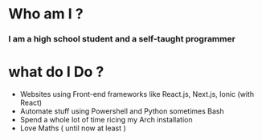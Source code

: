 



# Who am I ?

### **I am a high school student and a self-taught programmer**

# what do I Do ?
* Websites using Front-end frameworks like React.js, Next.js, Ionic (with React)
* Automate stuff using Powershell and Python sometimes Bash
* Spend a whole lot of time ricing my Arch installation
* Love Maths ( until now at least )






